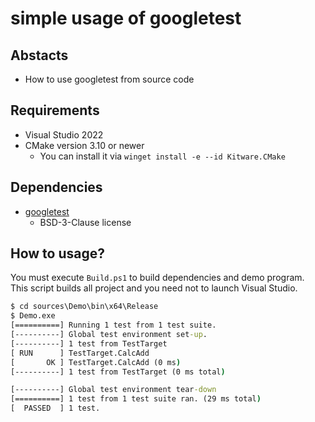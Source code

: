 # simple usage of googletest

## Abstacts

* How to use googletest from source code

## Requirements

* Visual Studio 2022
* CMake version 3.10 or newer
  * You can install it via `winget install -e --id Kitware.CMake`

## Dependencies

* [googletest](https://github.com/google/googletest)
  * BSD-3-Clause license

## How to usage?

You must execute `Build.ps1` to build dependencies and demo program.<br>
This script builds all project and you need not to launch Visual Studio.

````cmd
$ cd sources\Demo\bin\x64\Release
$ Demo.exe
[==========] Running 1 test from 1 test suite.
[----------] Global test environment set-up.
[----------] 1 test from TestTarget
[ RUN      ] TestTarget.CalcAdd
[       OK ] TestTarget.CalcAdd (0 ms)
[----------] 1 test from TestTarget (0 ms total)

[----------] Global test environment tear-down
[==========] 1 test from 1 test suite ran. (29 ms total)
[  PASSED  ] 1 test.
````
